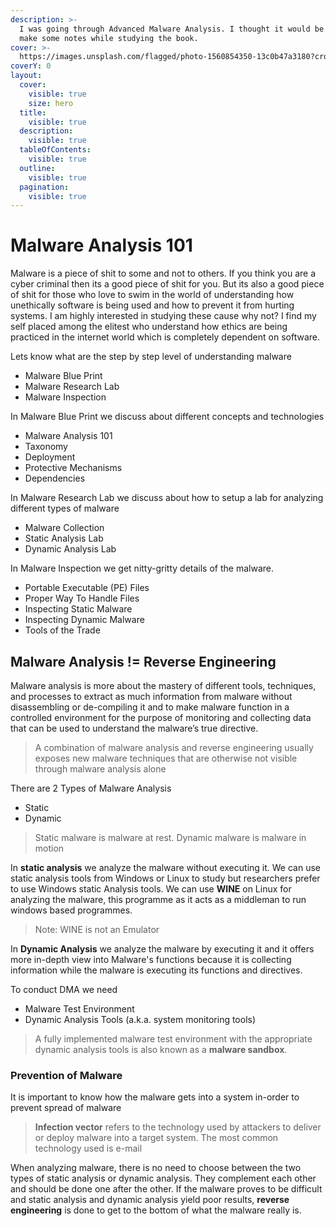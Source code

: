 ```yaml
---
description: >-
  I was going through Advanced Malware Analysis. I thought it would be good to
  make some notes while studying the book.
cover: >-
  https://images.unsplash.com/flagged/photo-1560854350-13c0b47a3180?crop=entropy&cs=srgb&fm=jpg&ixid=M3wxOTcwMjR8MHwxfHNlYXJjaHwxfHxtYWx3YXJlfGVufDB8fHx8MTY4Nzk0NDQ2NXww&ixlib=rb-4.0.3&q=85
coverY: 0
layout:
  cover:
    visible: true
    size: hero
  title:
    visible: true
  description:
    visible: true
  tableOfContents:
    visible: true
  outline:
    visible: true
  pagination:
    visible: true
---
```


# Malware Analysis 101

Malware is a piece of shit to some and not to others. If you think you are a cyber criminal then its a good piece of shit for you. But its also a good piece of shit for those who love to swim in the world of understanding how unethically software is being used and how to prevent it from hurting systems. I am highly interested in studying these cause why not? I find my self placed among the elitest who understand how ethics are being practiced in the internet world which is completely dependent on software.

Lets know what are the step by step level of understanding  malware

* Malware Blue Print
* Malware Research Lab
* Malware Inspection

&#x20;In Malware Blue Print we discuss about different concepts and technologies

* Malware Analysis 101
* Taxonomy
* Deployment
* Protective Mechanisms
* Dependencies

In Malware Research Lab we discuss about how to setup a lab for analyzing different types of malware

* Malware Collection
* Static Analysis Lab
* Dynamic Analysis Lab

In Malware Inspection we get nitty-gritty details of the malware.

* Portable Executable (PE) Files
* Proper Way To Handle Files
* Inspecting Static Malware
* Inspecting Dynamic Malware
* Tools of the Trade

## Malware Analysis != Reverse Engineering

Malware analysis is more about the mastery of different tools, techniques, and processes to extract as much information from malware without disassembling or de-compiling it and to make malware function in a controlled environment for the purpose of monitoring and collecting data that can be used to understand the malware’s true directive.

> A combination of malware analysis and reverse engineering usually exposes new malware techniques that are otherwise not visible through malware analysis alone

There are 2 Types of Malware Analysis

* Static
* Dynamic

> Static malware is malware at rest. Dynamic malware is malware in motion

In **static analysis** we analyze the malware without executing it. We can use static analysis tools from Windows or Linux to study but researchers prefer to use Windows static Analysis tools. We can use **WINE** on Linux for analyzing the malware, this programme as it acts as a middleman to run windows based programmes.

> Note: WINE is not an Emulator

In **Dynamic Analysis** we analyze the malware by executing it and it offers more in-depth view into Malware's functions because it is collecting information while the malware is executing its functions and directives.

To conduct DMA we need

* Malware Test Environment
* Dynamic Analysis Tools (a.k.a. system monitoring tools)

> A fully implemented malware test environment with the appropriate dynamic analysis tools is also known as a **malware sandbox**.

### Prevention of Malware

It is important to know how the malware gets into a system in-order to prevent spread of malware

> **Infection vector** refers to the technology used by attackers to deliver or deploy malware into a target system. The most common technology used is e-mail

When analyzing malware, there is no need to choose between the two types of static analysis or dynamic analysis. They complement each other and should be done one after the other. If the malware proves to be difficult and static analysis and dynamic analysis yield poor results, **reverse engineering** is done to get to the bottom of what the malware really is.

